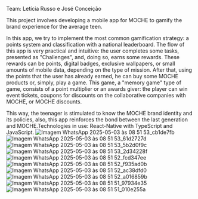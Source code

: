 Team: Letícia Russo e José Conceição

This project involves developing a mobile app for MOCHE to gamify the brand experience for the average teen.

In this app, we try to implement the most common gamification strategy: a points system and classification with a national leaderboard. The flow of this app is very practical and intuitive: the user completes some tasks, presented as "Challenges", and, doing so, earns some rewards. These rewards can be points, digital badges, exclusive wallpapers, or small amounts of mobile data, depending on the type of mission. After that, using the points that the user has already earned, he can buy some MOCHE products or, simply, play a game. This game, a "memory game" type of game, consists of a point multiplier or an awards giver: the player can win event tickets, coupons for discounts on the collaborative companies with MOCHE, or MOCHE discounts.

This way, the teenager is stimulated to know the MOCHE brand identity and its policies, also, this app reinforces the bond between the last generation and MOCHE.Technologies in use: React-Native with TypeScript and JavaScript.
![Imagem WhatsApp 2025-05-03 às 08 51 53_cb1de7fb](https://github.com/user-attachments/assets/b7914b32-022c-4020-bc98-2a8d0d45af87)
![Imagem WhatsApp 2025-05-03 às 08 51 53_61d2727d](https://github.com/user-attachments/assets/cd0c4cca-5719-4a91-bc82-25c8f22b4801)
![Imagem WhatsApp 2025-05-03 às 08 51 53_5b2d0f9c](https://github.com/user-attachments/assets/c68259d0-5184-477b-b214-b65aaebc1454)
![Imagem WhatsApp 2025-05-03 às 08 51 53_2d34228f](https://github.com/user-attachments/assets/7f8f6f3b-433c-4605-8402-e4a3c973dcaf)
![Imagem WhatsApp 2025-05-03 às 08 51 52_fcd347ee](https://github.com/user-attachments/assets/6713630b-b420-45b2-ba98-59807548885a)
![Imagem WhatsApp 2025-05-03 às 08 51 52_f935ad0b](https://github.com/user-attachments/assets/aa42d706-4644-4d6d-8aa8-0a9a31b83418)
![Imagem WhatsApp 2025-05-03 às 08 51 52_ac38dfd0](https://github.com/user-attachments/assets/8f2cc42d-089d-4f4f-b1d8-18f7c830f09e)
![Imagem WhatsApp 2025-05-03 às 08 51 52_a016859b](https://github.com/user-attachments/assets/6dba99b0-a74e-4cb6-b4d5-69aa63854b55)
![Imagem WhatsApp 2025-05-03 às 08 51 51_97934e35](https://github.com/user-attachments/assets/2bf12685-9c19-4784-bcba-168a776be0ce)
![Imagem WhatsApp 2025-05-03 às 08 51 51_010e255a](https://github.com/user-attachments/assets/e30dbeb1-5f16-4138-8104-dfdc4bd2a9db)
